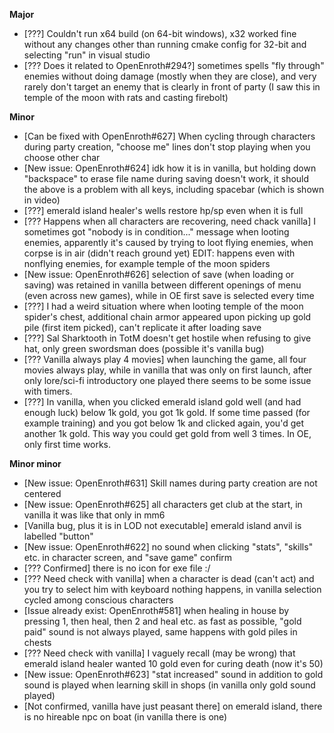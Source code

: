 **Major**

- [???] Couldn't run x64 build (on 64-bit windows), x32 worked fine without any changes other than running cmake config for 32-bit and selecting "run" in visual studio
- [??? Does it related to OpenEnroth#294?] sometimes spells "fly through" enemies without doing damage (mostly when they are close), and very rarely don't target an enemy that is clearly in front of party (I saw this in temple of the moon with rats and casting firebolt)
 
**Minor**

- [Can be fixed with OpenEnroth#627] When cycling through characters during party creation, "choose me" lines don't stop playing when you choose other char
- [New issue: OpenEnroth#624] idk how it is in vanilla, but holding down "backspace" to erase file name during saving doesn't work, it should the above is a problem with all keys, including spacebar (which is shown in video)
- [???] emerald island healer's wells restore hp/sp even when it is full
- [??? Happens when all characters are recovering, need chack vanilla] I sometimes got "nobody is in condition..." message when looting enemies, apparently it's caused by trying to loot flying enemies, when corpse is in air (didn't reach ground yet) EDIT: happens even with nonflying enemies, for example temple of the moon spiders
- [New issue: OpenEnroth#626] selection of save (when loading or saving) was retained in vanilla between different openings of menu (even across new games), while in OE first save is selected every time
- [???] I had a weird situation where when looting temple of the moon spider's chest, additional chain armor appeared upon picking up gold pile (first item picked), can't replicate it after loading save
- [???] Sal Sharktooth in TotM doesn't get hostile when refusing to give hat, only green swordsman does (possible it's vanilla bug)
- [??? Vanilla always play 4 movies] when launching the game, all four movies always play, while in vanilla that was only on first launch, after only lore/sci-fi introductory one played there seems to be some issue with timers.
- [???] In vanilla, when you clicked emerald island gold well (and had enough luck) below 1k gold, you got 1k gold. If some time passed (for example training) and you got below 1k and clicked again, you'd get another 1k gold. This way you could get gold from well 3 times. In OE, only first time works.
 
**Minor minor**

- [New issue: OpenEnroth#631] Skill names during party creation are not centered
- [New issue: OpenEnroth#625] all characters get club at the start, in vanilla it was like that only in mm6
- [Vanilla bug, plus it is in LOD not executable] emerald island anvil is labelled "button"
- [New issue: OpenEnroth#622] no sound when clicking "stats", "skills" etc. in character screen, and "save game" confirm
- [??? Confirmed] there is no icon for exe file :/
- [??? Need check with vanilla] when a character is dead (can't act) and you try to select him with keyboard nothing happens, in vanilla selection cycled among conscious characters
- [Issue already exist: OpenEnroth#581] when healing in house by pressing 1, then heal, then 2 and heal etc. as fast as possible, "gold paid" sound is not always played, same happens with gold piles in chests
- [??? Need check with vanilla] I vaguely recall (may be wrong) that emerald island healer wanted 10 gold even for curing death (now it's 50)
- [New issue: OpenEnroth#623] "stat increased" sound in addition to gold sound is played when learning skill in shops (in vanilla only gold sound played)
- [Not confirmed, vanilla have just peasant there] on emerald island, there is no hireable npc on boat (in vanilla there is one)
